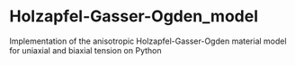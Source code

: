 # Holzapfel-Gasser-Ogden_model
Implementation of the anisotropic Holzapfel-Gasser-Ogden material model for uniaxial and biaxial tension on Python
